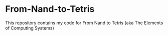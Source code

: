 From-Nand-to-Tetris
===================

This repository contains my code for From Nand to Tetris (aka The Elements of Computing Systems)